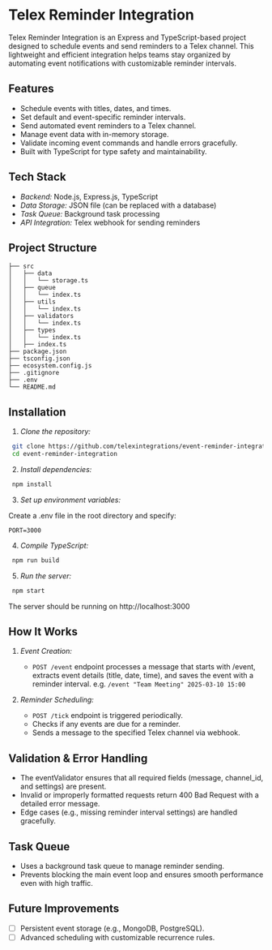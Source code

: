 # Telex Reminder Integration

Telex Reminder Integration is an Express and TypeScript-based project designed to schedule events and send reminders to a Telex channel. This lightweight and efficient integration helps teams stay organized by automating event notifications with customizable reminder intervals.

## Features

- Schedule events with titles, dates, and times.
- Set default and event-specific reminder intervals.
- Send automated event reminders to a Telex channel.
- Manage event data with in-memory storage.
- Validate incoming event commands and handle errors gracefully.
- Built with TypeScript for type safety and maintainability.

## Tech Stack

- _Backend:_ Node.js, Express.js, TypeScript
- _Data Storage:_ JSON file (can be replaced with a database)
- _Task Queue:_ Background task processing
- _API Integration:_ Telex webhook for sending reminders

## Project Structure

```
├── src
│   ├── data
│   │   └── storage.ts
│   ├── queue
│   │   └── index.ts
│   ├── utils
│   │   └── index.ts
│   ├── validators
│   │   └── index.ts
│   ├── types
│   │   └── index.ts
│   ├── index.ts
├── package.json
├── tsconfig.json
├── ecosystem.config.js
├── .gitignore
├── .env
└── README.md
```

## Installation

1. _Clone the repository:_

```bash
 git clone https://github.com/telexintegrations/event-reminder-integration.git
 cd event-reminder-integration
```

2. _Install dependencies:_

```bash
 npm install
```

3. _Set up environment variables:_

Create a .env file in the root directory and specify:

```
PORT=3000
```

4. _Compile TypeScript:_

```bash
 npm run build
```

5. _Run the server:_

```bash
 npm start
```

The server should be running on http://localhost:3000

## How It Works

1. _Event Creation:_

   - `POST /event` endpoint processes a message that starts with /event, extracts event details (title, date, time), and saves the event with a reminder interval.
     e.g. `/event "Team Meeting" 2025-03-10 15:00`

2. _Reminder Scheduling:_
   - `POST /tick` endpoint is triggered periodically.
   - Checks if any events are due for a reminder.
   - Sends a message to the specified Telex channel via webhook.

## Validation & Error Handling

- The eventValidator ensures that all required fields (message, channel_id, and settings) are present.
- Invalid or improperly formatted requests return 400 Bad Request with a detailed error message.
- Edge cases (e.g., missing reminder interval settings) are handled gracefully.

## Task Queue

- Uses a background task queue to manage reminder sending.
- Prevents blocking the main event loop and ensures smooth performance even with high traffic.

## Future Improvements

- [ ] Persistent event storage (e.g., MongoDB, PostgreSQL).
- [ ] Advanced scheduling with customizable recurrence rules.
